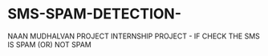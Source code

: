 # SMS-SPAM-DETECTION-
NAAN MUDHALVAN PROJECT INTERNSHIP PROJECT - IF CHECK THE SMS IS SPAM (OR) NOT SPAM
